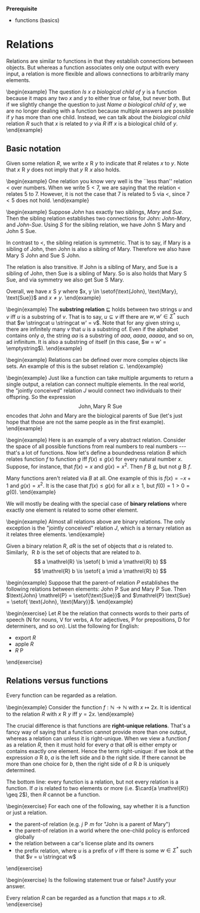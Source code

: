 **Prerequisite**

- functions (basics)

# Relations

Relations are similar to functions in that they establish connections between objects.
But whereas a function associates only one output with every input, a relation is more flexible and allows connections to arbitrarily many elements.

\begin{example}
The question *Is $x$ a biological child of $y$* is a function because it maps any two $x$ and $y$ to either true or false, but never both.
But if we slightly change the question to just *Name a biological child of $y$*, we are no longer dealing with a function because multiple answers are possible if $y$ has more than one child.
Instead, we can talk about the *biological child* relation $R$ such that $x$ is related to $y$ via $R$ iff $x$ is a biological child of $y$.
\end{example}


## Basic notation

Given some relation $R$, we write $x \mathrel{R} y$ to indicate that $R$ relates $x$ to $y$.
Note that $x \mathrel{R} y$ does not imply that $y \mathrel{R} x$ also holds.

\begin{example}
One relation you know very well is the ``less than'' relation $<$ over numbers.
When we write $5 < 7$, we are saying that the relation $<$ relates $5$ to $7$.
However, it is not the case that $7$ is related to $5$ via $<$, since $7 < 5$ does not hold.
\end{example}

\begin{example}
Suppose *John* has exactly two siblings, *Mary* and *Sue*.
Then the sibling relation establishes two connections for John: *John*-*Mary*, and *John*-*Sue*.
Using $S$ for the sibling relation, we have
$\text{John} \mathrel{S} \text{Mary}$
and
$\text{John} \mathrel{S} \text{Sue}$.


In contrast to $<$, the sibling relation is symmetric.
That is to say, if Mary is a sibling of John, then John is also a sibling of Mary.
Therefore we also have
$\text{Mary} \mathrel{S} \text{John}$
and
$\text{Sue} \mathrel{S} \text{John}$.


The relation is also transitive.
If John is a sibling of Mary, and Sue is a sibling of John, then Sue is a sibling of Mary.
So is also holds that $\text{Mary} \mathrel{S} \text{Sue}$, and via symmetry we also get $\text{Sue} \mathrel{S} \text{Mary}$.

Overall, we have $x \mathrel{S} y$ where $x, y \in \setof{\text{John}, \text{Mary}, \text{Sue}}$ and $x \neq y$.
\end{example}

\begin{example}
The **substring relation** $\sqsubseteq$ holds between two strings $u$ and $v$ iff $u$ is a substring of $v$.
That is to say, $u \subseteq v$ iff there are $w, w' \in \Sigma^*$ such that $w \stringcat u \stringcat w' = v$.
Note that for any given string $u$, there are infinitely many $v$ that $u$ is a substring of.
Even if the alphabet contains only $a$, the string $aa$ is a substring of $aaa$, $aaaa$, $aaaaa$, and so on, ad infinitum.
It is also a substring of itself (in this case, $w = w' = \emptystring$).
\end{example}

\begin{example}
Relations can be defined over more complex objects like sets.
An example of this is the subset relation $\subseteq$.
\end{example}

\begin{example}
Just like a function can take multiple arguments to return a single output, a relation can connect multiple elements.
In the real world, the "jointly conceived" relation $J$ would connect two individuals to their offspring.
So the expression
$$\text{John}, \text{Mary} \mathrel{R} \text{Sue}$$
encodes that John and Mary are the biological parents of Sue (let's just hope that those are not the same people as in the first example).
\end{example}

\begin{example}
Here is an example of a very abstract relation.
Consider the space of all possible functions from real numbers to real numbers --- that's a lot of functions.
Now let's define a boundedness relation $B$ which relates function $f$ to function $g$ iff $f(x) \leq g(x)$ for every natural number $x$.
Suppose, for instance, that $f(x) = x$ and $g(x) = x^2$.
Then $f \mathrel{B} g$, but not $g \mathrel{B} f$.


Many functions aren't related via $B$ at all.
One example of this is $f(x) = -x + 1$ and $g(x) = x^2$.
It is the case that $f(x) \leq g(x)$ for all $x \geq 1$, but $f(0) = 1 > 0 = g(0)$.
\end{example}

We will mostly be dealing with the special case of **binary relations** where exactly one element is related to some other element.

\begin{example}
Almost all relations above are binary relations.
The only exception is the "jointly conceived" relation $J$, which is a ternary relation as it relates three elements.
\end{example}

Given a binary relation $R$, $a \mathrel{R}$ is the set of objects that $a$ is related to.
Similarly, $\mathrel{R} b$ is the set of objects that are related to $b$.
$$
a \mathrel{R} \is \setof{ b \mid a \mathrel{R} b}
$$
$$
\mathrel{R} b \is \setof{ a \mid a \mathrel{R} b}
$$

\begin{example}
Suppose that the parent-of relation $P$ establishes the following relations between elements:
$\text{John} \mathrel{P} \text{Sue}$
and
$\text{Mary} \mathrel{P} \text{Sue}$.
Then $\text{John} \mathrel{P} = \setof{\text{Sue}}$ and $\mathrel{P} \text{Sue} = \setof{ \text{John}, \text{Mary}}$.
\end{example}

\begin{exercise}
Let $R$ be the relation that connects words to their parts of speech (N for nouns, V for verbs, A for adjectives, P for prepositions, D for determiners, and so on).
List the following for English:


- export $R$
- apple $R$
- $R$ P

\end{exercise}

## Relations versus functions

Every function can be regarded as a relation.

\begin{example}
Consider the function $f: \mathbb{N} \rightarrow \mathbb{N}$ with $x \mapsto 2x$.
It is identical to the relation $R$ with $x \mathrel{R} y$ iff $y = 2x$.
\end{example}

The crucial difference is that functions are **right-unique relations**.
That's a fancy way of saying that a function cannot provide more than one output, whereas a relation can unless it is right-unique.
When we view a function $f$ as a relation $R$, then it must hold for every $a$ that $a \mathrel{R}$ is either empty or contains exactly one element.
Hence the term right-unique: if we look at the expression $a \mathrel{R} b$, $a$ is the left side and $b$ the right side.
If there cannot be more than one choice for $b$, then the right side of $a \mathrel{R} b$ is uniquely determined.

The bottom line: every function is a relation, but not every relation is a function.
If $a$ is related to two elements or more (i.e. $\card{a \mathrel{R}} \geq 2$), then $R$ cannot be a function.

\begin{exercise}
For each one of the following, say whether it is a function or just a relation.


- the parent-of relation (e.g. $j \mathrel{P} m$ for "John is a parent of Mary")
- the parent-of relation in a world where the one-child policy is enforced globally
- the relation between a car's license plate and its owners
- the prefix relation, where $u$ is a prefix of $v$ iff there is some $w \in \Sigma^*$ such that $v = u \stringcat w$

\end{exercise}

\begin{exercise}
Is the following statement true or false?
Justify your answer.


Every relation $R$ can be regarded as a function that maps $x$ to $x \mathrel{R}$.
\end{exercise}
